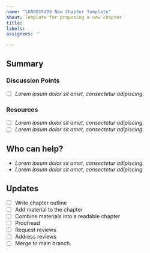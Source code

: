 ```yaml
---
name: "\U0001F4D6 New Chapter Template"
about: Template for proposing a new chapter
title:
labels:
assignees: ''

---
```


<!--
Please complete the following sections when you want to propose a new chapter. You are encouraged to keep this top level comment box updated as you develop and respond to reviews. If you have write access to the repository, please also assign the appropriate label (or labels) to your issue. Note that text within html comment tags will not be rendered.
-->

## Summary

<!-- Please provide a detailed description of the chapter you are writing or proposing. If you have started writing the chapter, also provide details about the pull request you've made as well as the branch you've been working from. Please provide as much context as possible and link to other related issues and/or pull requests.

Think about answering the following questions:

- What is the name and purpose of your chapter?
- Why are you proposing it?
- What Guide is the chapter for?
- What branch are you working on?
- Have you made any Pull Requests
-->

### Discussion Points

<!-- Use this section to highlight the outcomes of any discussions you have had with regards the development of this chapter. YOU MAY SKIP THIS SECTION -->

- [ ] *Lorem ipsum dolor sit amet, consectetur adipiscing.*

### Resources

<!-- List and describe any external resources that may be helpful when writing the chapter.

We suggest using bullets (indicated by * or -) and filled checkboxes [x] here  -->

- [ ] *Lorem ipsum dolor sit amet, consectetur adipiscing.*
- [ ] *Lorem ipsum dolor sit amet, consectetur adipiscing.*

## Who can help?

<!-- We suggest using bullets (indicated by * or -) and filled checkboxes [x] here -->

* *Lorem ipsum dolor sit amet, consectetur adipiscing.*
* *Lorem ipsum dolor sit amet, consectetur adipiscing.*


## Updates

<!-- To avoid that others have to read through the full thread of comments, update the initial issue with important updates (for example, actions or decisions taken) regularly so that all the important information is available at one glance. You may use the checklist here to get started, feel free to modify this list.

We suggest using bullets (indicated by * or -) and filled checkboxes [x] here  -->

- [ ] Write chapter outline
- [ ] Add material to the chapter
- [ ] Combine materials into a readable chapter
- [ ] Proofread
- [ ] Request reviews
- [ ] Address reviews
- [ ] Merge to main branch.
